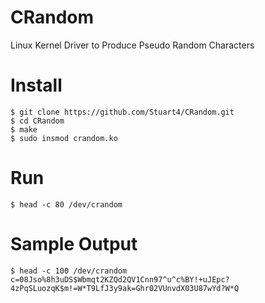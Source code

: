 # CRandom
Linux Kernel Driver to Produce Pseudo Random Characters

# Install
```
$ git clone https://github.com/Stuart4/CRandom.git
$ cd CRandom
$ make
$ sudo insmod crandom.ko
```
# Run
```
$ head -c 80 /dev/crandom
```
# Sample Output
```
$ head -c 100 /dev/crandom
c=08Jso%8h3uDS$Wbmqt2KZQd2QV1Cnn97^u^c%BY!+uJEpc?4zPqSLuozqK$m!=W*T9LfJ3y9ak=Ghr02VUnvdX03U87wYd?W*Q
```
